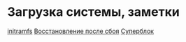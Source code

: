 # Загрузка системы, заметки 

[initramfs](https://wiki.gentoo.org/wiki/Initramfs/Guide/ru)
[Восстановление после сбоя](https://xakep.ru/2014/08/15/nix-failure-restore/)
[Суперблок](https://4admin.info/%D1%81%D1%83%D0%BF%D0%B5%D1%80%D0%B1%D0%BB%D0%BE%D0%BA-%D0%B2-%D0%BB%D0%B8%D0%BD%D1%83%D0%BA%D1%81%D0%B5/)